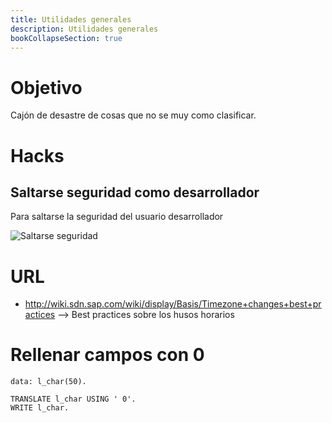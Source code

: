 ```yaml
---
title: Utilidades generales
description: Utilidades generales
bookCollapseSection: true
---
```


# Objetivo

Cajón de desastre de cosas que no se muy como clasificar.

# Hacks

## Saltarse seguridad como desarrollador

Para saltarse la seguridad del usuario desarrollador

 ![Saltarse seguridad](/images/hugo/publicar_web/util_general_saltarse_seguridad_desarrollador.png)

 # URL

 * http://wiki.sdn.sap.com/wiki/display/Basis/Timezone+changes+best+practices --> Best practices sobre los husos horarios

 # Rellenar campos con 0

 ```tpl
data: l_char(50).

TRANSLATE l_char USING ' 0'.
WRITE l_char. 
```
